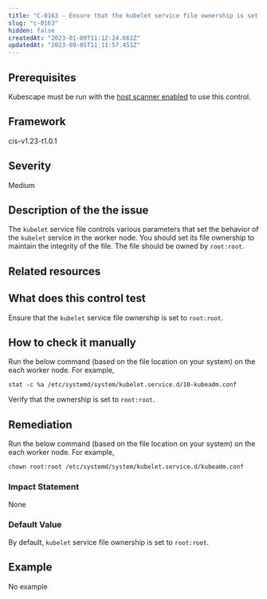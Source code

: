 ```yaml
---
title: "C-0163 - Ensure that the kubelet service file ownership is set to root:root"
slug: "c-0163"
hidden: false
createdAt: "2023-01-09T11:12:24.661Z"
updatedAt: "2023-09-05T11:11:57.451Z"
---
```

## Prerequisites
Kubescape must be run with the [host scanner enabled](../scanning.md#the-host-scanner) to use this control.
## Framework
cis-v1.23-t1.0.1
## Severity
Medium
## Description of the the issue
The `kubelet` service file controls various parameters that set the behavior of the `kubelet` service in the worker node. You should set its file ownership to maintain the integrity of the file. The file should be owned by `root:root`.
## Related resources

## What does this control test
Ensure that the `kubelet` service file ownership is set to `root:root`.
## How to check it manually
Run the below command (based on the file location on your system) on the each worker node. For example,

 
```
stat -c %a /etc/systemd/system/kubelet.service.d/10-kubeadm.conf

```
 Verify that the ownership is set to `root:root`.
## Remediation
Run the below command (based on the file location on your system) on the each worker node. For example,

 
```
chown root:root /etc/systemd/system/kubelet.service.d/kubeadm.conf

```
### Impact Statement
None
### Default Value
By default, `kubelet` service file ownership is set to `root:root`.
## Example
No example